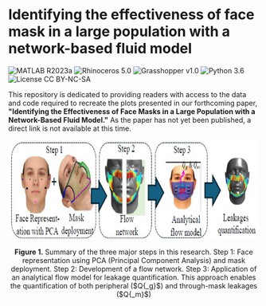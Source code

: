 # Identifying the effectiveness of face mask  in a large population with a network-based fluid model 
![MATLAB R2023a](https://img.shields.io/badge/MATLAB-R2023a-green.svg?style=plastic)
![Rhinoceros 5.0](https://img.shields.io/badge/Rhinoceros-7.0-green.svg?style=plastic) 
![Grasshopper v1.0](https://img.shields.io/badge/Grasshopper-v1.0-blue.svg?style=plastic)
![Python 3.6](https://img.shields.io/badge/python-3.6-green.svg?style=plastic)
![License CC BY-NC-SA](https://img.shields.io/badge/license-CC_BY--NC--SA--green.svg?style=plastic)

This repository is dedicated to providing readers with access to the data and code required to recreate the 
plots presented in our forthcoming paper, 
**"Identifying the Effectiveness of Face Masks in a Large Population with a Network-Based Fluid Model."**
 As the paper has not yet been published, a direct link is not available at this time.

<p align="center">
<img src=".\img\readme_fig.jpg" height = "200" alt="" align=center />
<br><br>
<b>Figure 1.</b> Summary of the three major steps in this research. Step 1: Face representation using PCA (Principal Component Analysis) and mask deployment. Step 2: Development of a flow network. Step 3: Application of an analytical flow model for leakage quantification. This approach enables the quantification of both peripheral ($Q{_g}$) and through-mask leakages ($Q{_m}$)
</p>

